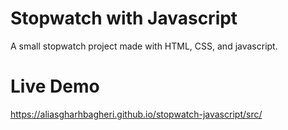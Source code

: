 # Stopwatch with Javascript

A small stopwatch project made with HTML, CSS, and javascript.

# Live Demo

https://aliasgharhbagheri.github.io/stopwatch-javascript/src/
